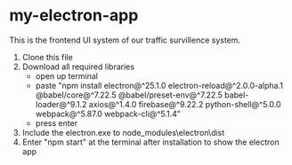 # my-electron-app
This is the frontend UI system of our traffic survillence system.

1. Clone this file
2. Download all required libraries
   - open up terminal
   - paste "npm install electron@^25.1.0 electron-reload@^2.0.0-alpha.1 @babel/core@^7.22.5 @babel/preset-env@^7.22.5 babel-loader@^9.1.2 axios@^1.4.0 firebase@^9.22.2 python-shell@^5.0.0 webpack@^5.87.0 webpack-cli@^5.1.4"
   - press enter
4. Include the electron.exe to node_modules\electron\dist
3. Enter "npm start" at the terminal after installation to show the electron app
   

